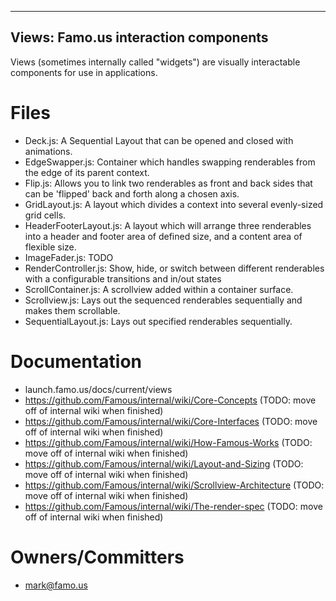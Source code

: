 -------------------------------------
Views: Famo.us interaction components
-------------------------------------

Views (sometimes internally called "widgets") are visually interactable components for use in applications.

# Files
- Deck.js: A Sequential Layout that can be opened and closed with animations.
- EdgeSwapper.js: Container which handles swapping renderables from the edge of its parent context.
- Flip.js: Allows you to link two renderables as front and back sides that can be 'flipped' back and forth along a chosen axis.
- GridLayout.js: A layout which divides a context into several evenly-sized grid cells.
- HeaderFooterLayout.js: A layout which will arrange three renderables into a header and footer area of defined size,
      and a content area of flexible size.
- ImageFader.js: TODO
- RenderController.js: Show, hide, or switch between different renderables with a configurable transitions and in/out states
- ScrollContainer.js: A scrollview added within a container surface.
- Scrollview.js:  Lays out the sequenced renderables sequentially and makes them scrollable.
- SequentialLayout.js: Lays out specified renderables sequentially.

# Documentation
- launch.famo.us/docs/current/views
- https://github.com/Famous/internal/wiki/Core-Concepts (TODO: move off of internal wiki when finished)
- https://github.com/Famous/internal/wiki/Core-Interfaces  (TODO: move off of internal wiki when finished)
- https://github.com/Famous/internal/wiki/How-Famous-Works (TODO: move off of internal wiki when finished)
- https://github.com/Famous/internal/wiki/Layout-and-Sizing (TODO: move off of internal wiki when finished)
- https://github.com/Famous/internal/wiki/Scrollview-Architecture (TODO: move off of internal wiki when finished)
- https://github.com/Famous/internal/wiki/The-render-spec (TODO: move off of internal wiki when finished)





# Owners/Committers
- mark@famo.us

